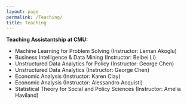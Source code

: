 ```yaml
---
layout: page
permalink: /Teaching/
title: Teaching
---
```

**Teaching Assistantship at CMU:**
- Machine Learning for Problem Solving (Instructor: Leman Akoglu)
- Business Intelligence & Data Mining (Instructor: Beibei Li)
- Unstructured Data Analytics for Policy (Instructor: George Chen)
- Unstructured Data Analytics (Instructor: George Chen)
- Economic Analysis (Instructor: Karen Clay)
- Economic Analysis (Instructor: Alessandro Acquisti)
- Statistical Theory for Social and Policy Sciences (Instructor: Amelia Haviland) 


